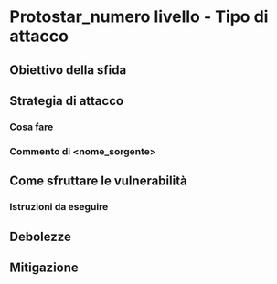 # Protostar_numero livello - Tipo di attacco

## Obiettivo della sfida

## Strategia di attacco

### Cosa fare

### Commento di <nome_sorgente>

## Come sfruttare le vulnerabilità

### Istruzioni da eseguire

## Debolezze

## Mitigazione